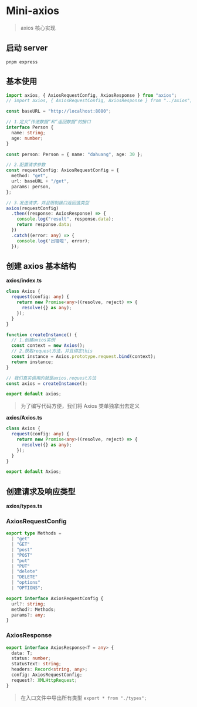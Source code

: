 # Mini-axios

> axios 核心实现



## 启动 server

```
pnpm express
```



## 基本使用

```typescript
import axios, { AxiosRequestConfig, AxiosResponse } from "axios";
// import axios, { AxiosRequestConfig, AxiosResponse } from "../axios";

const baseURL = "http://localhost:8080";

// 1.定义”传递数据“和”返回数据“的接口
interface Person {
  name: string;
  age: number;
}

const person: Person = { name: "dahuang", age: 30 };

// 2.配置请求参数
const requestConfig: AxiosRequestConfig = {
  method: "get",
  url: baseURL + "/get",
  params: person,
};

// 3.发送请求，并且限制接口返回值类型
axios(requestConfig)
  .then((response: AxiosResponse) => {
    console.log("result", response.data);
    return response.data;
  })
  .catch((error: any) => {
    console.log('出错啦', error);
  });
```



## 创建 axios 基本结构

**axios/index.ts**

```typescript
class Axios {
  request(config: any) {
    return new Promise<any>((resolve, reject) => {
      resolve({} as any);
    });
  }
}

function createInstance() {
  // 1.创建axios实例
  const context = new Axios();
  // 2.获取request方法，并且绑定this
  const instance = Axios.prototype.request.bind(context);
  return instance;
}

// 我们真实调用的就是axios.request方法
const axios = createInstance();

export default axios;
```

> 为了编写代码方便，我们将 Axios 类单独拿出去定义

**axios/Axios.ts**

```typescript
class Axios {
  request(config: any) {
    return new Promise<any>((resolve, reject) => {
      resolve({} as any);
    });
  }
}

export default Axios;
```

## 创建请求及响应类型

**axios/types.ts**

### AxiosRequestConfig

```typescript
export type Methods =
  | "get"
  | "GET"
  | "post"
  | "POST"
  | "put"
  | "PUT"
  | "delete"
  | "DELETE"
  | "options"
  | "OPTIONS";

export interface AxiosRequestConfig {
  url?: string;
  method?: Methods;
  params?: any;
}
```

### AxiosResponse

```typescript
export interface AxiosResponse<T = any> {
  data: T;
  status: number;
  statusText: string;
  headers: Record<string, any>;
  config: AxiosRequestConfig;
  request?: XMLHttpRequest;
}
```

> 在入口文件中导出所有类型  `export * from "./types";`